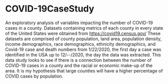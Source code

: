 # COVID-19CaseStudy
An exploratory analysis of variables impacting the number of COVID-19 cases in a county.
Datasets containing metrics of each county in every state of the United States were obtained from https://covid19.census.gov/
These datasets are comprised of county population, land area, population density, income demographics, race demographics, ethnicity demographics, and Covid-19 case and death numbers from 1/22/2020, the first day a case was identified in the USA up to 12/--/2020, the day the data was extracted.
This data study looks to see if there is a connection between the number of COVID-19 cases in a county and the racial or economic make-up of the area.
It is my hypothesis that large counties will have a higher percentage of COVID cases by population.
